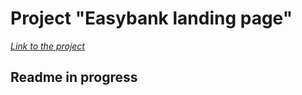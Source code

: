 # **Project "Easybank landing page"**

*[Link to the project](https://myers32.github.io/Easybank-landing-page/)*

## Readme in progress
